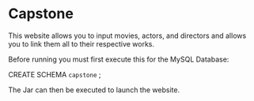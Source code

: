# Capstone

This website allows you to input movies, actors, and directors and allows you to link them all to their respective works. 

Before running you must first execute this for the MySQL Database:

CREATE SCHEMA `capstone` ;

The Jar can then be executed to launch the website.
